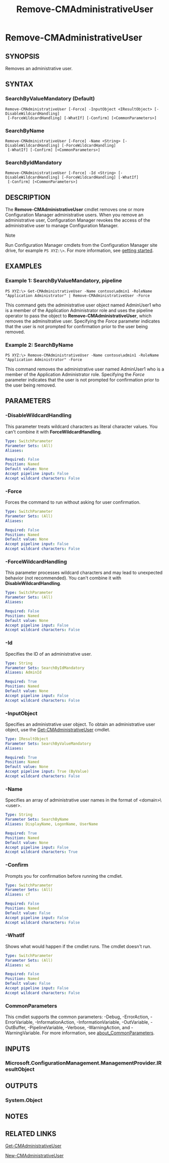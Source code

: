 ﻿---
description: Removes an administrative user.
external help file: AdminUI.PS.dll-Help.xml
Module Name: ConfigurationManager
ms.date: 05/07/2019
schema: 2.0.0
title: Remove-CMAdministrativeUser
---

# Remove-CMAdministrativeUser

## SYNOPSIS
Removes an administrative user.

## SYNTAX

### SearchByValueMandatory (Default)
```
Remove-CMAdministrativeUser [-Force] -InputObject <IResultObject> [-DisableWildcardHandling]
 [-ForceWildcardHandling] [-WhatIf] [-Confirm] [<CommonParameters>]
```

### SearchByName
```
Remove-CMAdministrativeUser [-Force] -Name <String> [-DisableWildcardHandling] [-ForceWildcardHandling]
 [-WhatIf] [-Confirm] [<CommonParameters>]
```

### SearchByIdMandatory
```
Remove-CMAdministrativeUser [-Force] -Id <String> [-DisableWildcardHandling] [-ForceWildcardHandling] [-WhatIf]
 [-Confirm] [<CommonParameters>]
```

## DESCRIPTION
The **Remove-CMAdministrativeUser** cmdlet removes one or more Configuration Manager administrative users.
When you remove an administrative user, Configuration Manager revokes the access of the administrative user to manage Configuration Manager.

> [!NOTE]
> Run Configuration Manager cmdlets from the Configuration Manager site drive, for example `PS XYZ:\>`. For more information, see [getting started](/powershell/sccm/overview).

## EXAMPLES

### Example 1: SearchByValueMandatory, pipeline
```
PS XYZ:\> Get-CMAdministrativeUser -Name contoso\admin1 -RoleName "Application Administrator" | Remove-CMAdministrativeUser -Force
```

This command gets the administrative user object named AdminUser1 who is a member of the Application Administrator role and uses the pipeline operator to pass the object to **Remove-CMAdministrativeUser**, which removes the adminsitrative user.
Specifying the *Force* parameter indicates that the user is not prompted for confirmation prior to the user being removed.

### Example 2: SearchByName
```
PS XYZ:\> Remove-CMAdministrativeUser -Name contoso\admin1 -RoleName "Application Administrator" -Force
```

This command removes the administrative user named AdminUser1 who is a member of the Application Administrator role.
Specifying the *Force* parameter indicates that the user is not prompted for confirmation prior to the user being removed.

## PARAMETERS

### -DisableWildcardHandling

This parameter treats wildcard characters as literal character values. You can't combine it with **ForceWildcardHandling**.

```yaml
Type: SwitchParameter
Parameter Sets: (All)
Aliases:

Required: False
Position: Named
Default value: None
Accept pipeline input: False
Accept wildcard characters: False
```

### -Force
Forces the command to run without asking for user confirmation.

```yaml
Type: SwitchParameter
Parameter Sets: (All)
Aliases:

Required: False
Position: Named
Default value: None
Accept pipeline input: False
Accept wildcard characters: False
```

### -ForceWildcardHandling

This parameter processes wildcard characters and may lead to unexpected behavior (not recommended). You can't combine it with **DisableWildcardHandling**.

```yaml
Type: SwitchParameter
Parameter Sets: (All)
Aliases:

Required: False
Position: Named
Default value: None
Accept pipeline input: False
Accept wildcard characters: False
```

### -Id
Specifies the ID of an administrative user.

```yaml
Type: String
Parameter Sets: SearchByIdMandatory
Aliases: AdminId

Required: True
Position: Named
Default value: None
Accept pipeline input: False
Accept wildcard characters: False
```

### -InputObject
Specifies an administrative user object.
To obtain an administrative user object, use the [Get-CMAdministrativeUser](Get-CMAdministrativeUser.md) cmdlet.

```yaml
Type: IResultObject
Parameter Sets: SearchByValueMandatory
Aliases:

Required: True
Position: Named
Default value: None
Accept pipeline input: True (ByValue)
Accept wildcard characters: False
```

### -Name
Specifies an array of administrative user names in the format of \<domain\>\\\<user\>.

```yaml
Type: String
Parameter Sets: SearchByName
Aliases: DisplayName, LogonName, UserName

Required: True
Position: Named
Default value: None
Accept pipeline input: False
Accept wildcard characters: True
```

### -Confirm
Prompts you for confirmation before running the cmdlet.

```yaml
Type: SwitchParameter
Parameter Sets: (All)
Aliases: cf

Required: False
Position: Named
Default value: False
Accept pipeline input: False
Accept wildcard characters: False
```

### -WhatIf

Shows what would happen if the cmdlet runs. The cmdlet doesn't run.

```yaml
Type: SwitchParameter
Parameter Sets: (All)
Aliases: wi

Required: False
Position: Named
Default value: False
Accept pipeline input: False
Accept wildcard characters: False
```

### CommonParameters
This cmdlet supports the common parameters: -Debug, -ErrorAction, -ErrorVariable, -InformationAction, -InformationVariable, -OutVariable, -OutBuffer, -PipelineVariable, -Verbose, -WarningAction, and -WarningVariable. For more information, see [about_CommonParameters](http://go.microsoft.com/fwlink/?LinkID=113216).

## INPUTS

### Microsoft.ConfigurationManagement.ManagementProvider.IResultObject
## OUTPUTS

### System.Object
## NOTES

## RELATED LINKS

[Get-CMAdministrativeUser](Get-CMAdministrativeUser.md)

[New-CMAdministrativeUser](New-CMAdministrativeUser.md)


